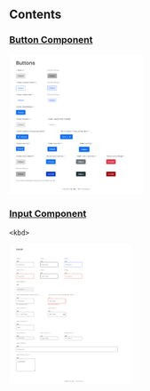 ## Contents
   
   ### <a href="./button_component">Button Component</a>
   <kbd>
   <img src="./images/screenshot_button.png" alt="screenshot" height="250">
   </kbd>
   
   ### <a href="./input_component">Input Component</a>
   
    <kbd>
   <img src="./images/input_screen.png" alt="screenshot" height="250">
   </kbd>

